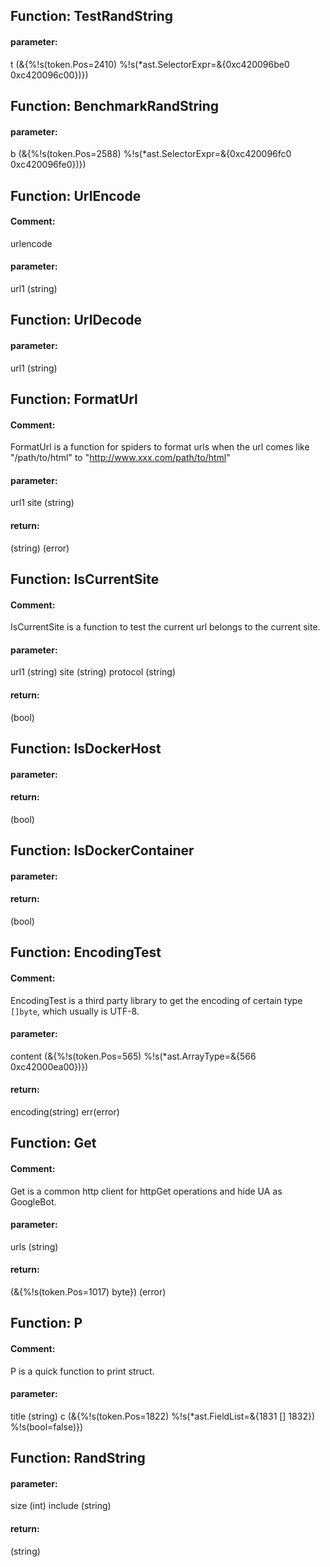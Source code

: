 ## Function: TestRandString

#### parameter: 
t (&{%!s(token.Pos=2410) %!s(*ast.SelectorExpr=&{0xc420096be0 0xc420096c00})}) 





## Function: BenchmarkRandString

#### parameter: 
b (&{%!s(token.Pos=2588) %!s(*ast.SelectorExpr=&{0xc420096fc0 0xc420096fe0})}) 





## Function: UrlEncode

#### Comment: 

urlencode

#### parameter: 
url1 (string) 





## Function: UrlDecode

#### parameter: 
url1 (string) 





## Function: FormatUrl

#### Comment: 

FormatUrl is a function for spiders to format urls when the url comes like "/path/to/html" to "http://www.xxx.com/path/to/html"

#### parameter: 
url1 site (string) 

#### return: 
(string) (error) 



## Function: IsCurrentSite

#### Comment: 

IsCurrentSite is a function to test the current url belongs to the current site.

#### parameter: 
url1 (string) site (string) protocol (string) 

#### return: 
(bool) 



## Function: IsDockerHost

#### parameter: 


#### return: 
(bool) 



## Function: IsDockerContainer

#### parameter: 


#### return: 
(bool) 



## Function: EncodingTest

#### Comment: 

EncodingTest is a third party library to get the encoding of certain type `[]byte`, which usually is UTF-8.

#### parameter: 
content (&{%!s(token.Pos=565) %!s(*ast.ArrayType=&{566 <nil> 0xc42000ea00})}) 

#### return: 
encoding(string) err(error) 



## Function: Get

#### Comment: 

Get is a common http client for httpGet operations and hide UA as GoogleBot.

#### parameter: 
urls (string) 

#### return: 
(&{%!s(token.Pos=1017) <nil> byte}) (error) 



## Function: P

#### Comment: 

P is a quick function to print struct.

#### parameter: 
title (string) c (&{%!s(token.Pos=1822) %!s(*ast.FieldList=&{1831 [] 1832}) %!s(bool=false)}) 





## Function: RandString

#### parameter: 
size (int) include (string) 

#### return: 
(string) 



